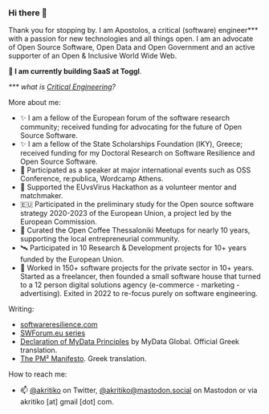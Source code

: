 ### Hi there 👋

Thank you for stopping by. I am Apostolos, a critical (software) engineer*** with a passion for new technologies and all things open. I am an advocate of Open Source Software, Open Data and Open Government and an active supporter of an Open & Inclusive World Wide Web. 

**🔭 I am currently building SaaS at Toggl**.

_*** what is [Critical Engineering](https://criticalengineering.org/)?_

More about me:
  
- ✨ I am a fellow of the European forum of the software research community; received funding for advocating for the future of Open Source Software.
- ✨ I am a fellow of the State Scholarships Foundation (ΙΚΥ), Greece; received funding for my Doctoral Research on Software Resilience and Open Source Software.
- 🎤 Participated as a speaker at major international events such as OSS Conference, re:publica, Wordcamp Athens.
- 🌱 Supported the EUvsVirus Hackathon as a volunteer mentor and matchmaker.
- 🇪🇺 Participated in the preliminary study for the Open source software strategy 2020-2023 of the European Union, a project led by the European Commission.
- 🌱 Curated the Open Coffee Thessaloniki Meetups for nearly 10 years, supporting the local entrepreneurial community.
- 🛰 Participated in 10 Research & Development projects for 10+ years funded by the European Union.
- 🏬 Worked in 150+ software projects for the private sector in 10+ years. Started as a freelancer, then founded a small software house that turned to a 12 person digital solutions agency (e-commerce - marketing - advertising). Exited in 2022 to re-focus purely on software engineering.

Writing:

- [softwareresilience.com](http://www.softwareresilience.com)
- [SWForum.eu series](https://www.softwareresilience.com/i/130041010/essays)
- [Declaration of MyData Principles](https://oldwww.mydata.org/declaration/greek/) by MyData Global. Official Greek translation.
- [The PM² Manifesto](https://apostolos.kritikos.me/2020/05/pm2-manifesto-europe/). Greek translation.

How to reach me: 

- 📫 [@akritiko](https://twitter.com/akritiko) on Twitter, [@akritiko@mastodon.social](https://mastodon.social/@akritiko) on Mastodon or via akritiko [at] gmail [dot] com.

<!--
**akritiko/akritiko** is a ✨ _special_ ✨ repository because its `README.md` (this file) appears on your GitHub profile.

Here are some ideas to get you started:

- 🔭 I’m currently working on ...
- 🌱 I’m currently learning ...
- 👯 I’m looking to collaborate on ...
- 🤔 I’m looking for help with ...
- 💬 Ask me about ...
- 📫 How to reach me: ...
- 😄 Pronouns: ...
- ⚡ Fun fact: ...
-->
